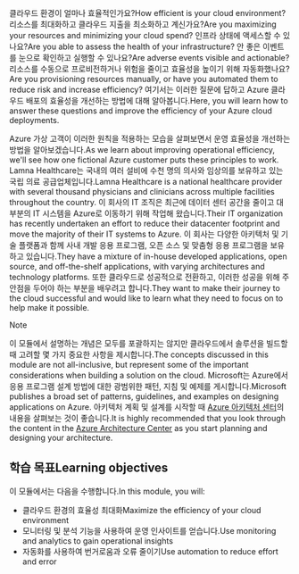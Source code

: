<span data-ttu-id="58db9-101">클라우드 환경이 얼마나 효율적인가요?</span><span class="sxs-lookup"><span data-stu-id="58db9-101">How efficient is your cloud environment?</span></span> <span data-ttu-id="58db9-102">리소스를 최대화하고 클라우드 지출을 최소화하고 계신가요?</span><span class="sxs-lookup"><span data-stu-id="58db9-102">Are you maximizing your resources and minimizing your cloud spend?</span></span> <span data-ttu-id="58db9-103">인프라 상태에 액세스할 수 있나요?</span><span class="sxs-lookup"><span data-stu-id="58db9-103">Are you able to assess the health of your infrastructure?</span></span> <span data-ttu-id="58db9-104">안 좋은 이벤트를 눈으로 확인하고 실행할 수 있나요?</span><span class="sxs-lookup"><span data-stu-id="58db9-104">Are adverse events visible and actionable?</span></span> <span data-ttu-id="58db9-105">리소스를 수동으로 프로비전하거나 위험을 줄이고 효율성을 높이기 위해 자동화했나요?</span><span class="sxs-lookup"><span data-stu-id="58db9-105">Are you provisioning resources manually, or have you automated them to reduce risk and increase efficiency?</span></span> <span data-ttu-id="58db9-106">여기서는 이러한 질문에 답하고 Azure 클라우드 배포의 효율성을 개선하는 방법에 대해 알아봅니다.</span><span class="sxs-lookup"><span data-stu-id="58db9-106">Here, you will learn how to answer these questions and improve the efficiency of your Azure cloud deployments.</span></span>

<span data-ttu-id="58db9-107">Azure 가상 고객이 이러한 원칙을 적용하는 모습을 살펴보면서 운영 효율성을 개선하는 방법을 알아보겠습니다.</span><span class="sxs-lookup"><span data-stu-id="58db9-107">As we learn about improving operational efficiency, we'll see how one fictional Azure customer puts these principles to work.</span></span> <span data-ttu-id="58db9-108">Lamna Healthcare는 국내의 여러 설비에 수천 명의 의사와 임상의를 보유하고 있는 국립 의료 공급업체입니다.</span><span class="sxs-lookup"><span data-stu-id="58db9-108">Lamna Healthcare is a national healthcare provider with several thousand physicians and clinicians across multiple facilities throughout the country.</span></span> <span data-ttu-id="58db9-109">이 회사의 IT 조직은 최근에 데이터 센터 공간을 줄이고 대부분의 IT 시스템을 Azure로 이동하기 위해 작업해 왔습니다.</span><span class="sxs-lookup"><span data-stu-id="58db9-109">Their IT organization has recently undertaken an effort to reduce their datacenter footprint and move the majority of their IT systems to Azure.</span></span> <span data-ttu-id="58db9-110">이 회사는 다양한 아키텍처 및 기술 플랫폼과 함께 사내 개발 응용 프로그램, 오픈 소스 및 맞춤형 응용 프로그램을 보유하고 있습니다.</span><span class="sxs-lookup"><span data-stu-id="58db9-110">They have a mixture of in-house developed applications, open source, and off-the-shelf applications, with varying architectures and technology platforms.</span></span> <span data-ttu-id="58db9-111">또한 클라우드로 성공적으로 전환하고, 이러한 성공을 위해 주안점을 두어야 하는 부분을 배우려고 합니다.</span><span class="sxs-lookup"><span data-stu-id="58db9-111">They want to make their journey to the cloud successful and would like to learn what they need to focus on to help make it possible.</span></span>

> [!NOTE]
> <span data-ttu-id="58db9-112">이 모듈에서 설명하는 개념은 모두를 포괄하지는 않지만 클라우드에서 솔루션을 빌드할 때 고려할 몇 가지 중요한 사항을 제시합니다.</span><span class="sxs-lookup"><span data-stu-id="58db9-112">The concepts discussed in this module are not all-inclusive, but represent some of the important considerations when building a solution on the cloud.</span></span> <span data-ttu-id="58db9-113">Microsoft는 Azure에서 응용 프로그램 설계 방법에 대한 광범위한 패턴, 지침 및 예제를 게시합니다.</span><span class="sxs-lookup"><span data-stu-id="58db9-113">Microsoft publishes a broad set of patterns, guidelines, and examples on designing applications on Azure.</span></span> <span data-ttu-id="58db9-114">아키텍처 계획 및 설계를 시작할 때 [Azure 아키텍처 센터](https://docs.microsoft.com/azure/architecture/)의 내용을 살펴보는 것이 좋습니다.</span><span class="sxs-lookup"><span data-stu-id="58db9-114">It is highly recommended that you look through the content in the [Azure Architecture Center](https://docs.microsoft.com/azure/architecture/) as you start planning and designing your architecture.</span></span>

## <a name="learning-objectives"></a><span data-ttu-id="58db9-115">학습 목표</span><span class="sxs-lookup"><span data-stu-id="58db9-115">Learning objectives</span></span>

<span data-ttu-id="58db9-116">이 모듈에서는 다음을 수행합니다.</span><span class="sxs-lookup"><span data-stu-id="58db9-116">In this module, you will:</span></span>

- <span data-ttu-id="58db9-117">클라우드 환경의 효율성 최대화</span><span class="sxs-lookup"><span data-stu-id="58db9-117">Maximize the efficiency of your cloud environment</span></span>
- <span data-ttu-id="58db9-118">모니터링 및 분석 기능을 사용하여 운영 인사이트를 얻습니다.</span><span class="sxs-lookup"><span data-stu-id="58db9-118">Use monitoring and analytics to gain operational insights</span></span>
- <span data-ttu-id="58db9-119">자동화를 사용하여 번거로움과 오류 줄이기</span><span class="sxs-lookup"><span data-stu-id="58db9-119">Use automation to reduce effort and error</span></span>